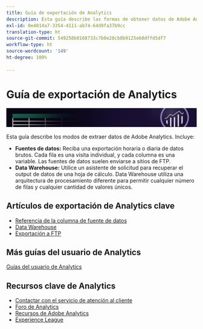 ```yaml
---
title: Guía de exportación de Analytics
description: Esta guía describe las formas de obtener datos de Adobe Analytics mediante fuentes de datos y Data Warehouse.
exl-id: 0e4014a7-3354-4111-ab74-64d9fa37b9cc
translation-type: ht
source-git-commit: 549258b0168733c7b0e28cb8b9125e68dffd5df7
workflow-type: ht
source-wordcount: '149'
ht-degree: 100%

---
```


# Guía de exportación de Analytics

![Banner](../../assets/doc_banner_export.png)

Esta guía describe los modos de extraer datos de Adobe Analytics. Incluye:

* **Fuentes de datos:** Reciba una exportación horaria o diaria de datos brutos. Cada fila es una visita individual, y cada columna es una variable. Las fuentes de datos suelen enviarse a sitios de FTP.
* **Data Warehouse:** Utilice un asistente de solicitud para recuperar el output de datos de una hoja de cálculo. Data Warehouse utiliza una arquitectura de procesamiento diferente para permitir cualquier número de filas y cualquier cantidad de valores únicos.

## Artículos de exportación de Analytics clave

* [Referencia de la columna de fuente de datos](/help/export/analytics-data-feed/c-df-contents/datafeeds-reference.md)
* [Data Warehouse](data-warehouse/data-warehouse.md)
* [Exportación a FTP](ftp-and-sftp/ftp-overview.md)

## Más guías del usuario de Analytics

[Guías del usuario de Analytics](/help/landing/home.md)

## Recursos clave de Analytics

* [Contactar con el servicio de atención al cliente](https://helpx.adobe.com/es/contact/enterprise-support.ec.html)
* [Foro de Analytics](https://forums.adobe.com/community/experience-cloud/analytics-cloud/analytics)
* [Recursos de Adobe Analytics](https://forums.adobe.com/message/10660755)
* [Experience League](https://landing.adobe.com/experience-league/)
